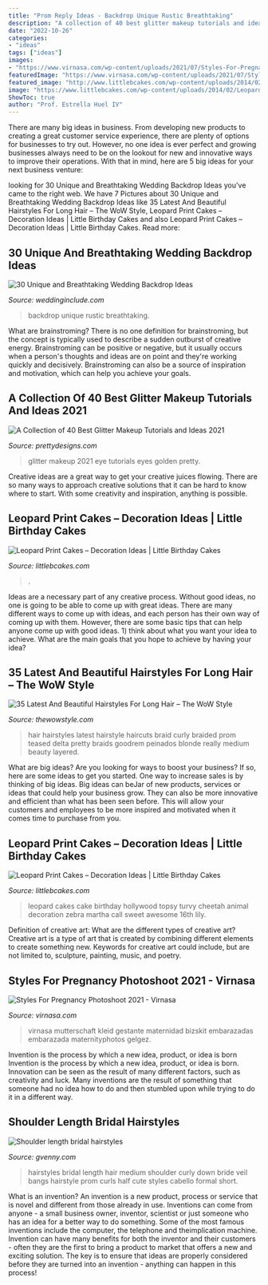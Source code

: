 ```yaml
---
title: "Prom Reply Ideas - Backdrop Unique Rustic Breathtaking"
description: "A collection of 40 best glitter makeup tutorials and ideas 2021"
date: "2022-10-26"
categories:
- "ideas"
tags: ["ideas"]
images:
- "https://www.virnasa.com/wp-content/uploads/2021/07/Styles-For-Pregnancy-Photoshoot-02.jpg"
featuredImage: "https://www.virnasa.com/wp-content/uploads/2021/07/Styles-For-Pregnancy-Photoshoot-02.jpg"
featured_image: "http://www.littlebcakes.com/wp-content/uploads/2014/02/Leopard-Print-Cakes.jpg"
image: "https://www.littlebcakes.com/wp-content/uploads/2014/02/Leopard-Print-Cake-Ideas-767x1024.jpg"
ShowToc: true
author: "Prof. Estrella Huel IV"
---
```



There are many big ideas in business. From developing new products to creating a great customer service experience, there are plenty of options for businesses to try out. However, no one idea is ever perfect and growing businesses always need to be on the lookout for new and innovative ways to improve their operations. With that in mind, here are 5 big ideas for your next business venture: 

	

		
looking for 30 Unique and Breathtaking Wedding Backdrop Ideas you've came to the right web. We have 7 Pictures about 30 Unique and Breathtaking Wedding Backdrop Ideas like 35 Latest And Beautiful Hairstyles For Long Hair – The WoW Style, Leopard Print Cakes – Decoration Ideas | Little Birthday Cakes and also Leopard Print Cakes – Decoration Ideas | Little Birthday Cakes. Read more:
		
    
## 30 Unique And Breathtaking Wedding Backdrop Ideas

<img loading=lazy src="https://www.weddinginclude.com/wp-content/uploads/2017/05/Wedding-backdrop-ideas-for-your-rustic-wedding.jpg" onerror="this.onerror=null;this.src='https://tse1.mm.bing.net/th?id=OIP.2Jn8qZ86bptEM8RscIdovwHaTN&amp;pid=15.1';" alt="30 Unique and Breathtaking Wedding Backdrop Ideas">

_Source: weddinginclude.com_

>backdrop unique rustic breathtaking. 

	

What are brainstroming?
There is no one definition for brainstroming, but the concept is typically used to describe a sudden outburst of creative energy. Brainstroming can be positive or negative, but it usually occurs when a person's thoughts and ideas are on point and they're working quickly and decisively. Brainstroming can also be a source of inspiration and motivation, which can help you achieve your goals.

    
## A Collection Of 40 Best Glitter Makeup Tutorials And Ideas 2021

<img loading=lazy src="https://www.prettydesigns.com/wp-content/uploads/2017/12/a-collection-of-40-best-glitter-makeup-tutorials-and-ideas-for-2018-2.jpg" onerror="this.onerror=null;this.src='https://tse3.mm.bing.net/th?id=OIP.zsb_ba-XLfrUgDuiVPECjgHaHa&amp;pid=15.1';" alt="A Collection of 40 Best Glitter Makeup Tutorials and Ideas 2021">

_Source: prettydesigns.com_

>glitter makeup 2021 eye tutorials eyes golden pretty. 

	

Creative ideas are a great way to get your creative juices flowing. There are so many ways to approach creative solutions that it can be hard to know where to start. With some creativity and inspiration, anything is possible.

    
## Leopard Print Cakes – Decoration Ideas | Little Birthday Cakes

<img loading=lazy src="https://www.littlebcakes.com/wp-content/uploads/2014/02/Leopard-Print-Cake-Ideas-767x1024.jpg" onerror="this.onerror=null;this.src='https://tse2.mm.bing.net/th?id=OIP.JIJIzbMKTlB4tiGHmdJIBQHaJ4&amp;pid=15.1';" alt="Leopard Print Cakes – Decoration Ideas | Little Birthday Cakes">

_Source: littlebcakes.com_

>. 

	

Ideas are a necessary part of any creative process. Without good ideas, no one is going to be able to come up with great ideas. There are many different ways to come up with ideas, and each person has their own way of coming up with them. However, there are some basic tips that can help anyone come up with good ideas. 1) think about what you want your idea to achieve. What are the main goals that you hope to achieve by having your idea?

    
## 35 Latest And Beautiful Hairstyles For Long Hair – The WoW Style

<img loading=lazy src="http://thewowstyle.com/wp-content/uploads/2015/03/hairstyles-for-long-hair-6.jpg" onerror="this.onerror=null;this.src='https://tse3.mm.bing.net/th?id=OIP.2gCKGFgcbtUflqekj-_lbAHaKI&amp;pid=15.1';" alt="35 Latest And Beautiful Hairstyles For Long Hair – The WoW Style">

_Source: thewowstyle.com_

>hair hairstyles latest hairstyle haircuts braid curly braided prom teased delta pretty braids goodrem peinados blonde really medium beauty layered. 

	

What are big ideas?
Are you looking for ways to boost your business? If so, here are some ideas to get you started. 
One way to increase sales is by thinking of big ideas. Big ideas can beJar of new products, services or ideas that could help your business grow. They can also be more innovative and efficient than what has been seen before. This will allow your customers and employees to be more inspired and motivated when it comes time to purchase from you.

    
## Leopard Print Cakes – Decoration Ideas | Little Birthday Cakes

<img loading=lazy src="http://www.littlebcakes.com/wp-content/uploads/2014/02/Leopard-Print-Cakes.jpg" onerror="this.onerror=null;this.src='https://tse2.mm.bing.net/th?id=OIP.htNJVUMCoQWyyKhK5hyFagHaJj&amp;pid=15.1';" alt="Leopard Print Cakes – Decoration Ideas | Little Birthday Cakes">

_Source: littlebcakes.com_

>leopard cakes cake birthday hollywood topsy turvy cheetah animal decoration zebra martha call sweet awesome 16th lily. 

	

Definition of creative art: What are the different types of creative art?
Creative art is a type of art that is created by combining different elements to create something new. Keywords for creative art could include, but are not limited to, sculpture, painting, music, and poetry.

    
## Styles For Pregnancy Photoshoot 2021 - Virnasa

<img loading=lazy src="https://www.virnasa.com/wp-content/uploads/2021/07/Styles-For-Pregnancy-Photoshoot-02.jpg" onerror="this.onerror=null;this.src='https://tse4.mm.bing.net/th?id=OIP.3HwcL8Rz_BoRnDANrw5BoQHaLH&amp;pid=15.1';" alt="Styles For Pregnancy Photoshoot 2021 - Virnasa">

_Source: virnasa.com_

>virnasa mutterschaft kleid gestante maternidad bizskit embarazadas embarazada maternityphotos gelgez. 

	

Invention is the process by which a new idea, product, or idea is born
Invention is the process by which a new idea, product, or idea is born. Innovation can be seen as the result of many different factors, such as creativity and luck. Many inventions are the result of something that someone had no idea how to do and then stumbled upon while trying to do it in a different way.

    
## Shoulder Length Bridal Hairstyles

<img loading=lazy src="http://gvenny.com/images/shoulder-length-bridal-hairstyles/shoulder-length-bridal-hairstyles-13-16.jpg" onerror="this.onerror=null;this.src='https://tse1.mm.bing.net/th?id=OIP.nIMm8W_x5yx0GpytUJGQxwAAAA&amp;pid=15.1';" alt="Shoulder length bridal hairstyles">

_Source: gvenny.com_

>hairstyles bridal length hair medium shoulder curly down bride veil bangs hairstyle prom curls half cute styles cabello formal short. 

	

What is an invention?
An invention is a new product, process or service that is novel and different from those already in use. Inventions can come from anyone - a small business owner, inventor, scientist or just someone who has an idea for a better way to do something. Some of the most famous inventions include the computer, the telephone and theimplication machine. 
Invention can have many benefits for both the inventor and their customers - often they are the first to bring a product to market that offers a new and exciting solution. The key is to ensure that ideas are properly considered before they are turned into an invention - anything can happen in this process!

